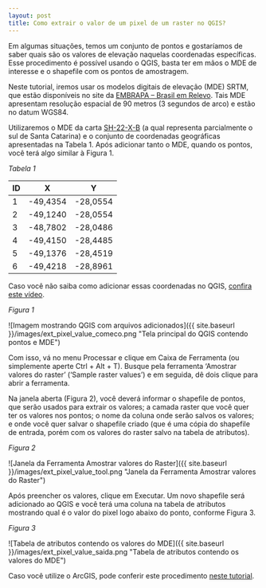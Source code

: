 ```yaml
---
layout: post
title: Como extrair o valor de um pixel de um raster no QGIS?
---
```


Em algumas situações, temos um conjunto de pontos e gostaríamos de saber quais são os valores de elevação naquelas coordenadas específicas. 
Esse procedimento é possível usando o QGIS, basta ter em mãos o MDE de interesse e o shapefile com os pontos de amostragem.

Neste tutorial, iremos usar os modelos digitais de elevação (MDE) SRTM, que estão disponíveis no site da [EMBRAPA – Brasil em Relevo](https://www.cnpm.embrapa.br/projetos/relevobr/download/index.htm). 
Tais MDE apresentam resolução espacial de 90 metros (3 segundos de arco) e estão no datum WGS84. 

Utilizaremos o MDE da carta [SH-22-X-B](https://www.cnpm.embrapa.br/projetos/relevobr/download/sc/sh-22-x-b.htm) 
(a qual representa parcialmente o sul de Santa Catarina) e o conjunto de coordenadas geográficas apresentadas na Tabela 1. 
Após adicionar tanto o MDE, quando os pontos, você terá algo similar à Figura 1.

_Tabela 1_

| ID | X | Y |
| -- | - | - |
| 1 | -49,4354 | -28,0554 |
| 2 | -49,1240 | -28,0554 |
| 3 | -48,7802 | -28,0486 |
| 4 | -49,4150 | -28,4485 |
| 5 | -49,1376 | -28,4519 |
| 6 | -49,4218 | -28,8961 |

Caso você não saiba como adicionar essas coordenadas no QGIS, [confira este vídeo](https://www.youtube.com/watch?v=FMJ6KO3Ytco).

_Figura 1_

![Imagem mostrando QGIS com arquivos adicionados]({{ site.baseurl }}/images/ext_pixel_value_comeco.png "Tela principal do QGIS contendo pontos e MDE")

Com isso, vá no menu Processar e clique em Caixa de Ferramenta (ou simplemente aperte Ctrl + Alt + T). 
Busque pela ferramenta ‘Amostrar valores do raster’ (‘Sample raster values’) e em seguida, dê dois clique para abrir a ferramenta.

Na janela aberta (Figura 2), você deverá informar o shapefile de pontos, que serão usados para extrair os valores; a camada raster que você quer ter os valores nos pontos; 
o nome da coluna onde serão salvos os valores; e onde você quer salvar o shapefile criado (que é uma cópia do shapefile de entrada, porém com os valores do raster 
salvo na tabela de atributos).

_Figura 2_

![Janela da Ferramenta Amostrar valores do Raster]({{ site.baseurl }}/images/ext_pixel_value_tool.png "Janela da Ferramenta Amostrar valores do Raster")

Após preencher os valores, clique em Executar.
Um novo shapefile será adicionado ao QGIS e você terá uma coluna na tabela de atributos mostrando qual é o valor do pixel logo abaixo do ponto, conforme Figura 3.

_Figura 3_

![Tabela de atributos contendo os valores do MDE]({{ site.baseurl }}/images/ext_pixel_value_saida.png "Tabela de atributos contendo os valores do MDE")

Caso você utilize o ArcGIS, pode conferir este procedimento [neste tutorial](http://2engenheiros.com/2016/10/23/extraindo-dados-com-pontos-no-arcgis/).
